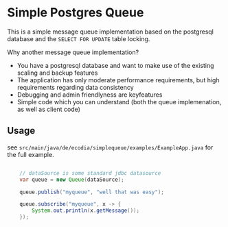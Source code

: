 # Simple Postgres Queue

This is a simple message queue implementation based on the postgresql database and the `SELECT FOR UPDATE`
table locking.

Why another message queue implementation?

* You have a postgresql database and want to make use of the existing scaling and backup features
* The application has only moderate performance requirements, but high requirements regarding data consistency
* Debugging and admin friendlyness are keyfeatures
* Simple code which you can understand (both the queue implemenation, as well as client code)

## Usage

see `src/main/java/de/ecodia/simplequeue/examples/ExampleApp.java` for the full example.

```java

    // dataSource is some standard jdbc datasource
    var queue = new Queue(dataSource);

    queue.publish("myqueue", "well that was easy");

    queue.subscribe("myqueue", x -> {
        System.out.println(x.getMessage());
    });
```

